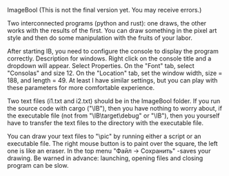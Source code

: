﻿ImageBool (This is not the final version yet. You may receive errors.)

Two interconnected programs (python and rust): one draws, the other works with the results of the first. You can draw something in the pixel art style and then do some manipulation with the fruits of your labor.

After starting IB, you need to configure the console to display the program correctly. Description for windows. Right click on the console title and a dropdown will appear. Select Properties. On the "Font" tab, select "Consolas" and size 12. On the "Location" tab, set the window width, size = 188, and length = 49. At least I have similar settings, but you can play with these parameters for more comfortable experience.

Two text files (i1.txt and i2.txt) should be in the ImageBool folder. If you run the source code with cargo ("\IB\"), then you have nothing to worry about, if the executable file (not from "\IB\target\debug\" or "\IB\"), then you yourself have to transfer the text files to the directory with the executable file.

You can draw your text files to "\pic\" by running either a script or an executable file. The right mouse button is to paint over the square, the left one is like an eraser. In the top menu "Файл -> Сохранить" - ​​saves your drawing. Be warned in advance: launching, opening files and closing program can be slow.
